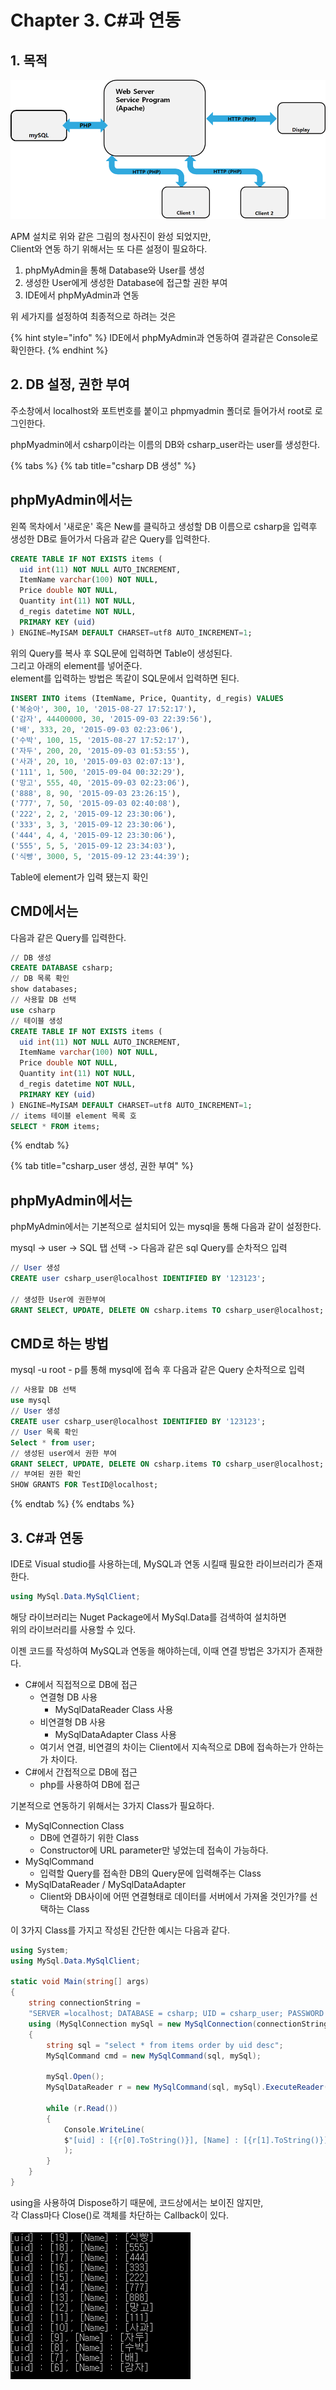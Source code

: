 # Chapter 3. C\#과 연동

## 1. 목적

![](../../../.gitbook/assets/image%20%28280%29.png)

APM 설치로 위와 같은 그림의 청사진이 완성 되었지만,   
Client와 연동 하기 위해서는 또 다른 설정이 필요하다.

1. phpMyAdmin을 통해 Database와 User를 생성
2. 생성한 User에게 생성한 Database에 접근할 권한 부여
3. IDE에서 phpMyAdmin과 연동

위 세가지를 설정하여 최종적으로 하려는 것은

{% hint style="info" %}
IDE에서 phpMyAdmin과 연동하여 결과같은 Console로 확인한다.
{% endhint %}

## 2. DB 설정, 권한 부여 

주소창에서 localhost와 포트번호를 붙이고 phpmyadmin 폴더로 들어가서 root로 로그인한다.

phpMyadmin에서 csharp이라는 이름의 DB와 csharp\_user라는 user를 생성한다.

{% tabs %}
{% tab title="csharp DB 생성" %}
## phpMyAdmin에서는

왼쪽 목차에서 '새로운' 혹은 New를 클릭하고 생성할 DB 이름으로 csharp을 입력후   
생성한 DB로 들어가서 다음과 같은 Query를 입력한다.

```sql
CREATE TABLE IF NOT EXISTS items (
  uid int(11) NOT NULL AUTO_INCREMENT,
  ItemName varchar(100) NOT NULL,
  Price double NOT NULL,
  Quantity int(11) NOT NULL,
  d_regis datetime NOT NULL,
  PRIMARY KEY (uid)
) ENGINE=MyISAM DEFAULT CHARSET=utf8 AUTO_INCREMENT=1;
```

위의 Query를 복사 후 SQL문에 입력하면 Table이 생성된다.  
그리고 아래의 element를 넣어준다.  
element를 입력하는 방법은 똑같이 SQL문에서 입력하면 된다.

```sql
INSERT INTO items (ItemName, Price, Quantity, d_regis) VALUES
('복숭아', 300, 10, '2015-08-27 17:52:17'),
('감자', 44400000, 30, '2015-09-03 22:39:56'),
('배', 333, 20, '2015-09-03 02:23:06'),
('수박', 100, 15, '2015-08-27 17:52:17'),
('자두', 200, 20, '2015-09-03 01:53:55'),
('사과', 20, 10, '2015-09-03 02:07:13'),
('111', 1, 500, '2015-09-04 00:32:29'),
('망고', 555, 40, '2015-09-03 02:23:06'),
('888', 8, 90, '2015-09-03 23:26:15'),
('777', 7, 50, '2015-09-03 02:40:08'),
('222', 2, 2, '2015-09-12 23:30:06'),
('333', 3, 3, '2015-09-12 23:30:06'),
('444', 4, 4, '2015-09-12 23:30:06'),
('555', 5, 5, '2015-09-12 23:34:03'),
('식빵', 3000, 5, '2015-09-12 23:44:39');
```

Table에 element가 입력 됐는지 확인 

## CMD에서는 

다음과 같은 Query를 입력한다.

```sql
// DB 생성
CREATE DATABASE csharp;
// DB 목록 확인
show databases;
// 사용할 DB 선택
use csharp
// 테이블 생성
CREATE TABLE IF NOT EXISTS items (
  uid int(11) NOT NULL AUTO_INCREMENT,
  ItemName varchar(100) NOT NULL,
  Price double NOT NULL,
  Quantity int(11) NOT NULL,
  d_regis datetime NOT NULL,
  PRIMARY KEY (uid)
) ENGINE=MyISAM DEFAULT CHARSET=utf8 AUTO_INCREMENT=1;
// items 테이블 element 목록 호
SELECT * FROM items;
```
{% endtab %}

{% tab title="csharp\_user 생성, 권한 부여" %}
## phpMyAdmin에서는 

phpMyAdmin에서는 기본적으로 설치되어 있는 mysql을 통해 다음과 같이 설정한다.

mysql -&gt; user -&gt; SQL 탭 선택 -&gt; 다음과 같은 sql Query를 순차적으 입력

```sql
// User 생성
CREATE user csharp_user@localhost IDENTIFIED BY '123123';

// 생성한 User에 권한부여
GRANT SELECT, UPDATE, DELETE ON csharp.items TO csharp_user@localhost;
```

## CMD로 하는 방법

mysql -u root - p를 통해 mysql에 접속 후 다음과 같은 Query 순차적으로 입력

```sql
// 사용할 DB 선택
use mysql
// User 생성
CREATE user csharp_user@localhost IDENTIFIED BY '123123';
// User 목록 확인
Select * from user;
// 생성된 user에서 권한 부여
GRANT SELECT, UPDATE, DELETE ON csharp.items TO csharp_user@localhost;
// 부여된 권한 확인
SHOW GRANTS FOR TestID@localhost;
```
{% endtab %}
{% endtabs %}

## 3. C\#과 연동

IDE로 Visual studio를 사용하는데, MySQL과 연동 시킬때 필요한 라이브러리가 존재한다.

```csharp
using MySql.Data.MySqlClient;
```

해당 라이브러리는 Nuget Package에서 MySql.Data를 검색하여 설치하면   
위의 라이브러리를 사용할 수 있다.



이젠 코드를 작성하여 MySQL과 연동을 해야하는데, 이때 연결 방법은 3가지가 존재한다.

* C\#에서 직접적으로 DB에 접근
  * 연결형 DB 사용
    * MySqlDataReader Class 사용
  * 비연결형 DB 사용
    * MySqlDataAdapter Class 사용
  * 여기서 연결, 비연결의 차이는 Client에서 지속적으로 DB에 접속하는가 안하는가 차이다.
* C\#에서 간접적으로 DB에 접근
  * php를 사용하여 DB에 접근



기본적으로 연동하기 위해서는 3가지 Class가 필요하다.

* MySqlConnection Class
  * DB에 연결하기 위한 Class
  * Constructor에 URL parameter만 넣었는데 접속이 가능하다.
* MySqlCommand
  * 입력할 Query를 접속한 DB의 Query문에 입력해주는 Class
* MySqlDataReader / MySqlDataAdapter
  * Client와 DB사이에 어떤 연결형태로 데이터를 서버에서 가져올 것인가?를 선택하는 Class

이 3가지 Class를 가지고 작성된 간단한 예시는 다음과 같다.

```csharp
using System;
using MySql.Data.MySqlClient;

static void Main(string[] args)
{
    string connectionString = 
    "SERVER =localhost; DATABASE = csharp; UID = csharp_user; PASSWORD = csharp1234";
    using (MySqlConnection mySql = new MySqlConnection(connectionString)) 
    {
        string sql = "select * from items order by uid desc";
        MySqlCommand cmd = new MySqlCommand(sql, mySql);

        mySql.Open();
        MySqlDataReader r = new MySqlCommand(sql, mySql).ExecuteReader();

        while (r.Read()) 
        {            
            Console.WriteLine(
            $"[uid] : [{r[0].ToString()}], [Name] : [{r[1].ToString()}]"
            );
        }
    }
}
```

using을 사용하여 Dispose하기 때문에, 코드상에서는 보이진 않지만,   
각 Class마다 Close\(\)로 객체를 차단하는 Callback이 있다.



![&#xACB0;&#xACFC; &#xD654;&#xBA74;](../../../.gitbook/assets/image%20%28281%29.png)



